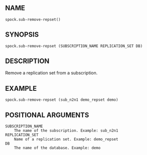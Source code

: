 ## NAME 

`spock.sub-remove-repset()`

## SYNOPSIS

`spock.sub-remove-repset (SUBSCRIPTION_NAME REPLICATION_SET DB)`
 
## DESCRIPTION
    
Remove a replication set from a subscription. 

## EXAMPLE 

`spock.sub-remove-repset (sub_n2n1 demo_repset demo)`
 
## POSITIONAL ARGUMENTS
    SUBSCRIPTION_NAME
        The name of the subscription. Example: sub_n2n1
    REPLICATION_SET
        Name of a replication set. Example: demo_repset
    DB
        The name of the database. Example: demo
